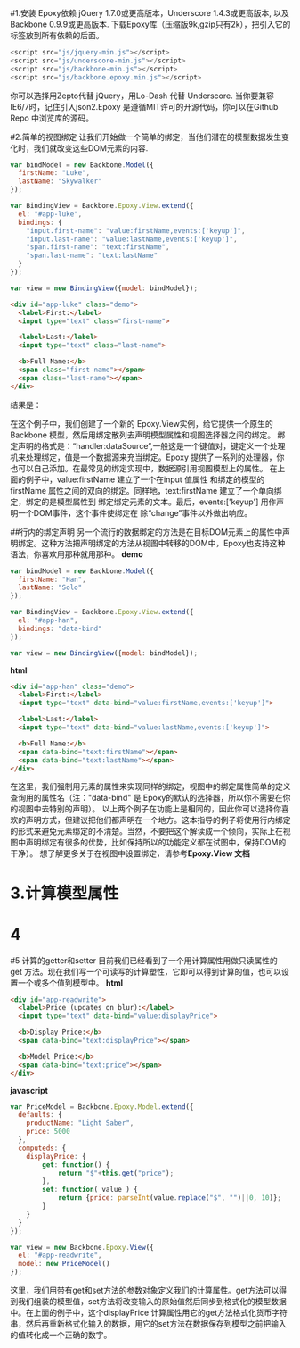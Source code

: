 #1.安装
Epoxy依赖 jQuery 1.7.0或更高版本，Underscore 1.4.3或更高版本, 以及Backbone 0.9.9或更高版本. 下载Epoxy库（压缩版9k,gzip只有2k），把引入它的标签放到所有依赖的后面。

```javascript
<script src="js/jquery-min.js"></script>
<script src="js/underscore-min.js"></script>
<script src="js/backbone-min.js"></script>
<script src="js/backbone.epoxy.min.js"></script>
```
你可以选择用Zepto代替 jQuery，用Lo-Dash 代替 Underscore. 当你要兼容IE6/7时，记住引入json2.Epoxy 是遵循MIT许可的开源代码，你可以在Github Repo 中浏览库的源码。

#2.简单的视图绑定
让我们开始做一个简单的绑定，当他们潜在的模型数据发生变化时，我们就改变这些DOM元素的内容.
```javascript
var bindModel = new Backbone.Model({
  firstName: "Luke",
  lastName: "Skywalker"
});

var BindingView = Backbone.Epoxy.View.extend({
  el: "#app-luke",
  bindings: {
    "input.first-name": "value:firstName,events:['keyup']",
    "input.last-name": "value:lastName,events:['keyup']",
    "span.first-name": "text:firstName",
    "span.last-name": "text:lastName"
  }
});

var view = new BindingView({model: bindModel});

```

```html
<div id="app-luke" class="demo">
  <label>First:</label>
  <input type="text" class="first-name">

  <label>Last:</label>
  <input type="text" class="last-name">

  <b>Full Name:</b>
  <span class="first-name"></span>
  <span class="last-name"></span>
</div>
```

结果是：

 在这个例子中，我们创建了一个新的 Epoxy.View实例，给它提供一个原生的 Backbone 模型，然后用绑定散列去声明模型属性和视图选择器之间的绑定。
绑定声明的格式是：“handler:dataSource”,一般这是一个键值对，键定义一个处理机来处理绑定，值是一个数据源来充当绑定。Epoxy 提供了一系列的处理器，你也可以自己添加。在最常见的绑定实现中，数据源引用视图模型上的属性。
在上面的例子中，value:firstName 建立了一个在input 值属性 和绑定的模型的firstName 属性之间的双向的绑定。同样地，text:firstName 建立了一个单向绑定，绑定的是模型属性到 绑定绑定元素的文本。最后，events:['keyup'] 用作声明一个DOM事件，这个事件使绑定在 除“change”事件以外做出响应。

##行内的绑定声明
另一个流行的数据绑定的方法是在目标DOM元素上的属性中声明绑定。这种方法把声明绑定的方法从视图中转移的DOM中，Epoxy也支持这种语法，你喜欢用那种就用那种。
**demo**

```javascript
var bindModel = new Backbone.Model({
  firstName: "Han",
  lastName: "Solo"
});

var BindingView = Backbone.Epoxy.View.extend({
  el: "#app-han",
  bindings: "data-bind"
});

var view = new BindingView({model: bindModel});
```
**html**
```html
<div id="app-han" class="demo">
  <label>First:</label>
  <input type="text" data-bind="value:firstName,events:['keyup']">

  <label>Last:</label>
  <input type="text" data-bind="value:lastName,events:['keyup']">

  <b>Full Name:</b>
  <span data-bind="text:firstName"></span>
  <span data-bind="text:lastName"></span>
</div>
```

 
在这里，我们强制用元素的属性来实现同样的绑定，视图中的绑定属性简单的定义查询用的属性名（注："data-bind" 是 Epoxy的默认的选择器，所以你不需要在你的视图中去特别的声明）。
以上两个例子在功能上是相同的，因此你可以选择你喜欢的声明方式，但建议把他们都声明在一个地方。这本指导的例子将使用行内绑定的形式来避免元素绑定的不清楚。当然，不要把这个解读成一个倾向，实际上在视图中声明绑定有很多的优势，比如保持所以的功能定义都在试图中，保持DOM的干净）。
想了解更多关于在视图中设置绑定，请参考**Epoxy.View 文档**

# 3.计算模型属性

# 4

#5 计算的getter和setter
目前我们已经看到了一个用计算属性用做只读属性的 get 方法。现在我们写一个可读写的计算塑性，它即可以得到计算的值，也可以设置一个或多个值到模型中。
**html**
```html
<div id="app-readwrite">
  <label>Price (updates on blur):</label>
  <input type="text" data-bind="value:displayPrice">

  <b>Display Price:</b>
  <span data-bind="text:displayPrice"></span>

  <b>Model Price:</b>
  <span data-bind="text:price"></span>
</div>

```
**javascript**
```javascript
var PriceModel = Backbone.Epoxy.Model.extend({
  defaults: {
    productName: "Light Saber",
    price: 5000
  },
  computeds: {
    displayPrice: {
        get: function() {
            return "$"+this.get("price");
        },
        set: function( value ) {
            return {price: parseInt(value.replace("$", "")||0, 10)};
        }
    }
  }
});

var view = new Backbone.Epoxy.View({
  el: "#app-readwrite",
  model: new PriceModel()
});
```
这里，我们用带有get和set方法的参数对象定义我们的计算属性。get方法可以得到我们组装的模型值，set方法将改变输入的原始值然后同步到格式化的模型数据中。在上面的例子中，这个displayPrice 计算属性用它的get方法格式化货币字符串，然后再重新格式化输入的数据，用它的set方法在数据保存到模型之前把输入的值转化成一个正确的数字。



 



